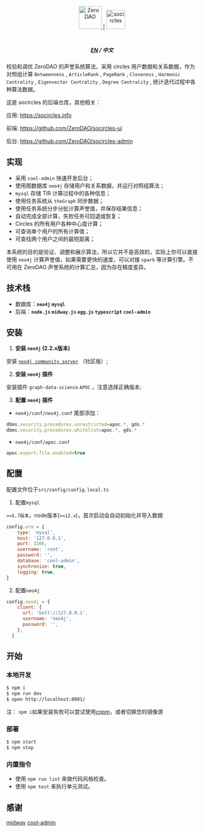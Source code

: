 <p align="center">
  <a href="https://www.0p0.org/">
    <img alt="ZeroDAO" src="https://pic.tom24h.com/0p0/img/ZERODAO.svg" height="60" />
  </a>
  <span style="line-height:60px">|</span>
  <a href="https://www.socircles.info/">
    <img alt="socircles" src="https://pic.tom24h.com/0p0/img/socircles-logo.svg" height="50" />
  </a>
</p>


<h5 align="center">
  <a href="./README.md">EN</a>
  <span> / </span>
  <a>中文</a>
</h5>





校验和调优 ZeroDAO 的声誉系统算法，采用 circles 用户数据和关系数据，作为对照组计算 `Betweenness` , `ArticleRank` , `PageRank` , `Closeness` , `Harmonic Centrality` , `Eigenvector Centrality` , `Degree Centrality` , 统计迭代过程中各种算法数据。

这是 socircles 的后端仓库，其他相关：

应用: https://socircles.info

前端: https://github.com/ZeroDAO/socircles-ui

后台: https://github.com/ZeroDAO/socircles-admin

## 实现

- 采用 `cool-admin` 快速开发后台；
- 使用图数据库 `neo4j` 存储用户和关系数据，并运行对照组算法；
- `mysql` 存储 TIR 计算过程中的各种信息；
- 使用任务系统从 `theGraph` 同步数据；
- 使用任务系统分步分批计算声誉值，并保存结果信息；
- 自动完成全部计算，失败任务可回退或恢复；
- Circles 的所有用户各种中心度计算；
- 可查询单个用户的所有计算值；
- 可查找两个用户之间的最短距离；

本系统的目的是验证、调整和展示算法，所以它并不是高效的，实际上你可以直接使用 `neo4j` 计算声誉值，如果需要更快的速度，可以对接 `spark` 等计算引擎。不可用在 ZeroDAO 声誉系统的计算汇总，因为存在精度差异。

## 技术栈

* 数据库：**`neo4j` `mysql`**
* 后端：**`node.js` `midway.js` `egg.js` `typescript` `cool-admin`**

## 安装

1. **安装 `neo4j` (2.2.x版本)**

安装 [`neo4j community server`](https://neo4j.com/download-center/#community) （社区版）;

2. **安装 `neo4j` 插件**

安装插件 `graph-data-science` `APOC` ，注意选择正确版本;

3. **配置 `neo4j` 插件**

- `neo4j/conf/neo4j.conf` 尾部添加：

```js
dbms.security.procedures.unrestricted=apoc.*, gds.*
dbms.security.procedures.whitelist=apoc.*, gds.*
```

- `neo4j/conf/apoc.conf`

```js
apoc.export.file.enabled=true
```

## 配置

配置文件位于`src/config/config.local.ts`

1. 配置`mysql` 

`>=5.7版本`，node版本(`>=12.x`)，首次启动会自动初始化并导入数据

```js
config.orm = {
    type: 'mysql',
    host: '127.0.0.1',
    port: 3306,
    username: 'root',
    password: '',
    database: 'cool-admin',
    synchronize: true,
    logging: true,
}
```

2.  配置`neo4j`

```js
config.neo4j = {
    client: {
      url: 'bolt://127.0.0.1',
      username: 'neo4j',
      password: '',
    },
  }
```

## 开始

### 本地开发

```bash
$ npm i
$ npm run dev
$ open http://localhost:8001/
```

注： `npm i`如果安装失败可以尝试使用[cnpm](https://developer.aliyun.com/mirror/NPM?from=tnpm)，或者切换您的镜像源

### 部署

```bash
$ npm start
$ npm stop
```

### 内置指令

- 使用 `npm run lint` 来做代码风格检查。
- 使用 `npm test` 来执行单元测试。

## 感谢

[midway](https://midwayjs.org)
[cool-admin](https://www.cool-js.com)